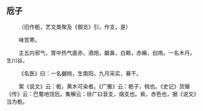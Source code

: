 ## 卮子
<p>&emsp;&emsp;
（旧作栀，艺文类聚及《御览》引，作支，是）
</p>
<p>&emsp;&emsp;
味苦寒。
</p>
<p>&emsp;&emsp;
主五内邪气，胃中热气面赤，酒炮，皶鼻，白赖，赤癞，创疡。一名木丹。生川谷。
</p>
<p>&emsp;&emsp;
《名医》曰：一名樾桃，生南阳，九月采实，暴干。
</p>
<p>&emsp;&emsp;
案《说文》云：栀，黄木可染者。《广雅》云：栀子，桃也。《史记》货殖《传》云：巴蜀地饶卮。集解云：徐广曰音支，烟支也。紫，赤色也，据《说文》当为栀。
</p>








